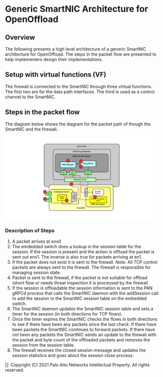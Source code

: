 # Generic SmartNIC Architecture for OpenOffload

## Overview
The following presents a high level architecture of a generic SmartNIC architecture for OpenOffload. The steps in the packet flow are presented to help implementers design their implementations.

## Setup with virtual functions (VF)
The firewall is connected to the SmartNIC through three virtual functions. The first two are for the data path interfaces. The third is used as a control channel to the SmartNIC. 

## Steps in the packet flow
The diagram below shows the diagram for the packet path of though the SmartNIC and the firewall.

![](images/smartnic_arch.png)

### Description of Steps
1. A packet arrives at ens0
2. The emdedded switch does a lookup in the session table for the session. If the session is present and the action is offload the packet is sent out ens1. The inverse is also true for packets arriving at en1.
3. If the packet does not exist it is sent to the firewall. Note: All TCP control packets are always sent to the firewall. The firewall is responsible for managing session state.
4. Packet is sent to the firewall, if the packet is not suitable for offload (short flow or needs threat inspection it is processed by the firewall.
5. If the session is offloadable the session information is sent to the PAN gRPCd process that calls the SmartNIC daemon with the addSession call to add the session to the SmartNIC session table on the embedded switch.
6. The SmartNIC daemon updates the SmartNIC session table and sets a timer for the session (in both directions for TCP flows).
7. Once the timer expires the SmartNIC checks the flows in both directions to see if there have been any packets since the last check. If there have been packets the SmartNIC continues to forward packets. If there have not been any packets the SmartNIC sends an update to the firewall with the packet and byte count of the offloaded packets and removes the session from the session table.
8. The firewall receives the closed session message and updates the session statistics and goes about the session close process.


[]: Copyright (C) 2021 Palo Alto Networks Intellectual Property. All rights reserved.


